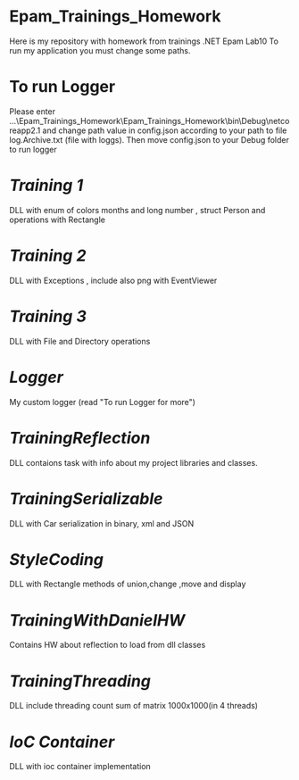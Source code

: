# Epam_Trainings_Homework
Here is my repository with homework from trainings .NET Epam Lab10
To run my application you must change some paths.
#  To run Logger
Please enter ...\Epam_Trainings_Homework\Epam_Trainings_Homework\bin\Debug\netcoreapp2.1 
and change path value in config.json according to your path to file log.Archive.txt (file with loggs).
Then move config.json to your Debug folder to run logger
# *Training 1*
DLL with enum of colors months and long number , struct Person and operations with Rectangle
# *Training 2*
DLL with Exceptions , include also png with EventViewer
# *Training 3*
DLL with File and Directory operations
# *Logger*
My custom logger (read "To run Logger for more")
# *TrainingReflection*
DLL contaions task with info about my project libraries and classes.
# *TrainingSerializable*
DLL with Car serialization in binary, xml and JSON
# *StyleCoding*
DLL with Rectangle methods of union,change ,move and display
# *TrainingWithDanielHW*
Contains HW about reflection to load from dll classes
# *TrainingThreading*
DLL include threading count sum of matrix 1000x1000(in 4 threads)
# *IoC Container*
DLL with ioc container implementation
